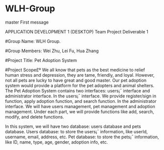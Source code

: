 # WLH-Group
master
First message

APPLICATION DEVELOPMENT 1 (DESKTOP)
Team Project Deliverable 1

#Group Name: WLH Group.

#Group Members: Wei Zhu, Lei Fu, Hua Zhang

#Project Title: Pet Adoption System

#Project Scope£º
We all know that pets as the best medicine to relief human stress and depression, they are tame, friendly, and loyal. However, not all pets are lucky to have great and good master. Our pet adoption system would provide a platform for the pet adopters and animal shelters.
The Pet Adoption System contains two interfaces: users¡¯ interface and administrator interface.
In the users¡¯ interface. We provide register/sign in function, apply adoption function, and search function.
In the administrator interface. We will have users management, pet management and adoption management. Under each part, we will provide functions like add, search, modify, and delete functions.

In this system, we will have two database: users database and pets database.
Users database: to store the users¡¯ information, like userId, username, email, address, etc. 
Pet database: to store the pets¡¯ information, like ID, name, type, age, gender, adoption info, etc.
